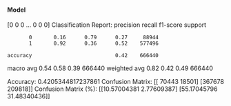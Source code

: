 #### Model
[0 0 0 ... 0 0 0]
Classification Report:
              precision    recall  f1-score   support

           0       0.16      0.79      0.27     88944
           1       0.92      0.36      0.52    577496

    accuracy                           0.42    666440
   macro avg       0.54      0.58      0.39    666440
weighted avg       0.82      0.42      0.49    666440

Accuracy: 0.4205344817237861
Confusion Matrix:
[[ 70443  18501]
 [367678 209818]]
Confusion Matrix (%):
[[10.57004381  2.77609387]
 [55.17045796 31.48340436]]
